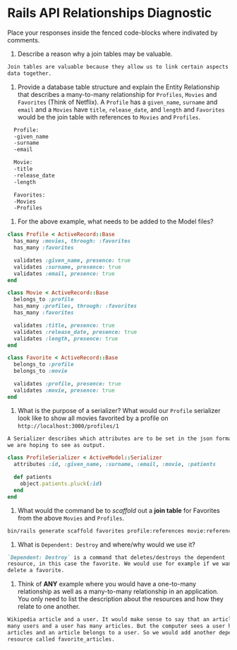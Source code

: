 # Rails API Relationships Diagnostic

Place your responses inside the fenced code-blocks where indivated by comments.

1.  Describe a reason why a join tables may be valuable.

  ```md
  Join tables are valuable because they allow us to link certain aspects of our
  data together.
  ```

1.  Provide a database table structure and explain the Entity Relationship that
  describes a many-to-many relationship for `Profiles`, `Movies` and `Favorites`
  (Think of Netflix). A `Profile` has a `given_name`, `surname` and `email` and a
  `Movies` have `title`, `release_date`, and `length` and `Favorites` would be the
  join table with references to `Movies` and `Profiles`.

  ```md
    Profile:
    -given_name
    -surname
    -email

    Movie:
    -title
    -release_date
    -length

    Favorites:
    -Movies
    -Profiles
  ```

1.  For the above example, what needs to be added to the Model files?

  ```rb
  class Profile < ActiveRecord::Base
    has_many :movies, through: :favorites
    has_many :favorites

    validates :given_name, presence: true
    validates :surname, presence: true
    validates :email, presence: true
  end
  ```

  ```rb
  class Movie < ActiveRecord::Base
    belongs_to :profile
    has_many :profiles, through: :favorites
    has_many :favorites

    validates :title, presence: true
    validates :release_date, presence: true
    validates :length, presence: true
  end
  ```

  ```rb
  class Favorite < ActiveRecord::Base
    belongs_to :profile
    belongs_to :movie

    validates :profile, presence: true
    validates :movie, presence: true
  end
  ```

1.  What is the purpose of a serializer? What would our `Profile` serializer look
like to show all movies favorited by a profile on
`http://localhost:3000/profiles/1`

  ```md
  A Serializer describes which attributes are to be set in the json format, what
  we are hoping to see as output.
  ```

  ```rb
  class ProfileSerializer < ActiveModel::Serializer
    attributes :id, :given_name, :surname, :email, :movie, :patients

    def patients
      object.patients.pluck(:id)
    end
  end
  ```

1.  What would the command be to _scaffold_ out a **join table** for Favorites from
the above `Movies` and `Profiles`.

  ```sh
  bin/rails generate scaffold favorites profile:references movie:references
  ```

1.  What is `Dependent: Destroy` and where/why would we use it?

  ```md
  `Dependent: Destroy` is a command that deletes/destroys the dependent
  resource, in this case the favorite. We would use for example if we wanted to
  delete a favorite.
  ```

1.  Think of **ANY** example where you would have a one-to-many relationship as well
as a many-to-many relationship in an application. You only need to list the
description about the resources and how they relate to one another.

  ```md
  Wikipedia article and a user. It would make sense to say that an article has
  many users and a user has many articles. But the computer sees a user has many
  articles and an article belongs to a user. So we would add another dependent
  resource called favorite_articles.
  ```
